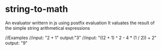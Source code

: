 # string-to-math
An evaluator writtern in js using postfix evaluation
It valuates the result of the simple string arithmetical expressions

//Examples
//input: "2 + 1" output:"3"
//input: "((2 + 1) ^ 2 - 4 * (1 / 2)) + 2" output: "9"
